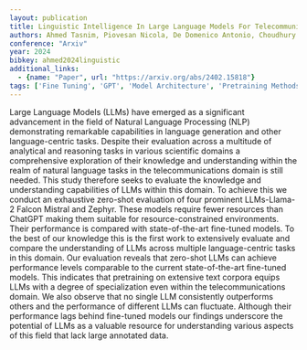 ```yaml
---
layout: publication
title: Linguistic Intelligence In Large Language Models For Telecommunications
authors: Ahmed Tasnim, Piovesan Nicola, De Domenico Antonio, Choudhury Salimur
conference: "Arxiv"
year: 2024
bibkey: ahmed2024linguistic
additional_links:
  - {name: "Paper", url: "https://arxiv.org/abs/2402.15818"}
tags: ['Fine Tuning', 'GPT', 'Model Architecture', 'Pretraining Methods', 'Training Techniques']
---
```

Large Language Models (LLMs) have emerged as a significant advancement in the field of Natural Language Processing (NLP) demonstrating remarkable capabilities in language generation and other language-centric tasks. Despite their evaluation across a multitude of analytical and reasoning tasks in various scientific domains a comprehensive exploration of their knowledge and understanding within the realm of natural language tasks in the telecommunications domain is still needed. This study therefore seeks to evaluate the knowledge and understanding capabilities of LLMs within this domain. To achieve this we conduct an exhaustive zero-shot evaluation of four prominent LLMs-Llama-2 Falcon Mistral and Zephyr. These models require fewer resources than ChatGPT making them suitable for resource-constrained environments. Their performance is compared with state-of-the-art fine-tuned models. To the best of our knowledge this is the first work to extensively evaluate and compare the understanding of LLMs across multiple language-centric tasks in this domain. Our evaluation reveals that zero-shot LLMs can achieve performance levels comparable to the current state-of-the-art fine-tuned models. This indicates that pretraining on extensive text corpora equips LLMs with a degree of specialization even within the telecommunications domain. We also observe that no single LLM consistently outperforms others and the performance of different LLMs can fluctuate. Although their performance lags behind fine-tuned models our findings underscore the potential of LLMs as a valuable resource for understanding various aspects of this field that lack large annotated data.
